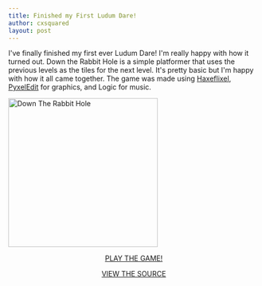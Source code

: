 ```yaml
---
title: Finished my First Ludum Dare!
author: cxsquared
layout: post
---
```

I've finally finished my first ever Ludum Dare! I'm really happy with how it turned out. Down the Rabbit Hole is a simple platformer that uses the previous levels as the tiles for the next level. It's pretty basic but I'm happy with how it all came together. The game was made using [Haxeflixel](haxeflixel.com/), [PyxelEdit](http://pyxeledit.com/) for graphics, and Logic for music.

[<img class="alignnone size-medium wp-image-417980 aligncenter" src="http://ludumdare.com/compo/wp-content/uploads/2014/12/17-300x298.png" alt="Down The Rabbit Hole" width="300" height="298" />][1] 

<p style="text-align: center;">
  <a href="http://ludumdare.com/compo/ludum-dare-31/?action=preview&uid=23711" target="_blank">PLAY THE GAME!</a>
</p>

<p style="text-align: center;">
  <a href="https://github.com/cxsquared/LD_OneScreen" target="_blank">VIEW THE SOURCE</a>
</p>

&nbsp;

 [1]: http://ludumdare.com/compo/wp-content/uploads/2014/12/17.png
